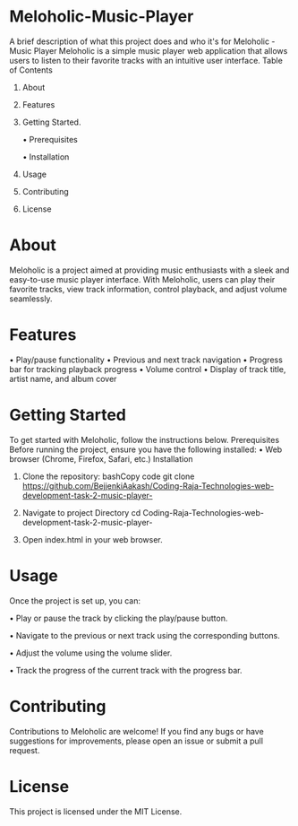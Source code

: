 
# Meloholic-Music-Player

A brief description of what this project does and who it's for
Meloholic - Music Player
Meloholic is a simple music player web application that allows users to listen to their favorite tracks with an intuitive user interface.
Table of Contents
1.	About
2.	Features
3.	Getting Started.
	
    • Prerequisites

	• Installation

4.	Usage
5.	Contributing
6.	License
# About

Meloholic is a project aimed at providing music enthusiasts with a sleek and easy-to-use music player interface. With Meloholic, users can play their favorite tracks, view track information, control playback, and adjust volume seamlessly.
# Features
•	Play/pause functionality
•	Previous and next track navigation
•	Progress bar for tracking playback progress
•	Volume control
•	Display of track title, artist name, and album cover
# Getting Started
To get started with Meloholic, follow the instructions below.
Prerequisites
Before running the project, ensure you have the following installed:
•	Web browser (Chrome, Firefox, Safari, etc.)
Installation
1.	Clone the repository:
bashCopy code
git clone https://github.com/BejjenkiAakash/Coding-Raja-Technologies-web-development-task-2-music-player-

2. Navigate to project Directory cd Coding-Raja-Technologies-web-development-task-2-music-player-

3.	Open index.html in your web browser.
# Usage
Once the project is set up, you can:

•	Play or pause the track by clicking the play/pause button.

•	Navigate to the previous or next track using the corresponding buttons.

•	Adjust the volume using the volume slider.

•	Track the progress of the current track with the progress bar.

# Contributing
Contributions to Meloholic are welcome! If you find any bugs or have suggestions for improvements, please open an issue or submit a pull request.
# License
This project is licensed under the MIT License.


